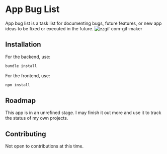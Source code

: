 # App Bug List

App bug list is a task list for documenting bugs, future features, or new app ideas to be fixed or executed in the future.
![ezgif com-gif-maker](https://user-images.githubusercontent.com/86324206/162861965-9e122eb9-b384-4136-835e-b93b7f867fbe.gif)

## Installation

For the backend, use:
```bash
bundle install
```

For the frontend, use:
```bash
npm install
```

## Roadmap

This app is in an unrefined stage.  I may finish it out more and use it to track the status of my own projects.

## Contributing
Not open to contributions at this time.
